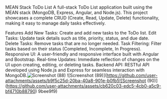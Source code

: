 MEAN Stack ToDo List
A full-stack ToDo List application built using the MEAN stack (MongoDB, Express, Angular, and Node.js). This project showcases a complete CRUD (Create, Read, Update, Delete) functionality, making it easy to manage daily tasks effectively.

Features
Add New Tasks: Create and add new tasks to the ToDo list.
Edit Tasks: Update task details such as title, priority, status, and due date.
Delete Tasks: Remove tasks that are no longer needed.
Task Filtering: Filter tasks based on their status (Completed, Incomplete, In Progress).
Responsive UI: A user-friendly and responsive interface built with Angular and Bootstrap.
Real-time Updates: Immediate reflection of changes on the UI upon creating, editing, or deleting tasks.
Backend API: RESTful API developed using Node.js and Express for seamless interaction with MongoDB.![Screenshot (88)](https://github.com/user-attachments/assets/f582f29f-d8c3-479f-9492-40b6ca368210)
![Screenshot (89)](https://github.com/user-attachments/assets/b9f5c25d-20ba-40a8-901e-b0fb5![Screenshot (90)](https://github.com/user-attachments/assets/cb620c03-edc5-4cb0-a5c9-bf4710b88790)
9bee9f9)
